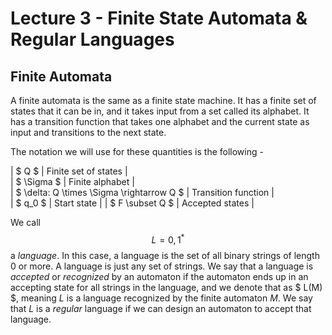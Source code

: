 # Lecture 3 - Finite State Automata & Regular Languages

## Finite Automata
A finite automata is the same as a finite state machine. It has a finite set of states
that it can be in, and it takes input from a set called its alphabet. It has a transition
function that takes one alphabet and the current state as input and transitions to the next
state.

The notation we will use for these quantities is the following -

| $ Q $ | Finite set of states |  
| $ \Sigma $ | Finite alphabet |  
| $ \delta: Q \times \Sigma \rightarrow Q $ | Transition function |  
| $ q_0 $ | Start state |
| $ F \subset Q $ | Accepted states |

We call $$ L = {{0, 1}}^{*} $$ a _language_. In this case, a language is the set of all binary
strings of length 0 or more. A language is just any set of strings. We say that a language is 
_accepted_ or _recognized_ by an automaton if the automaton ends up in an accepting state for 
all strings in the language, and we denote that as $ L(M) $, meaning $L$ is a language recognized 
by the finite automaton $M$. We say that $L$ is a _regular_ language if we can design an automaton
to accept that language.